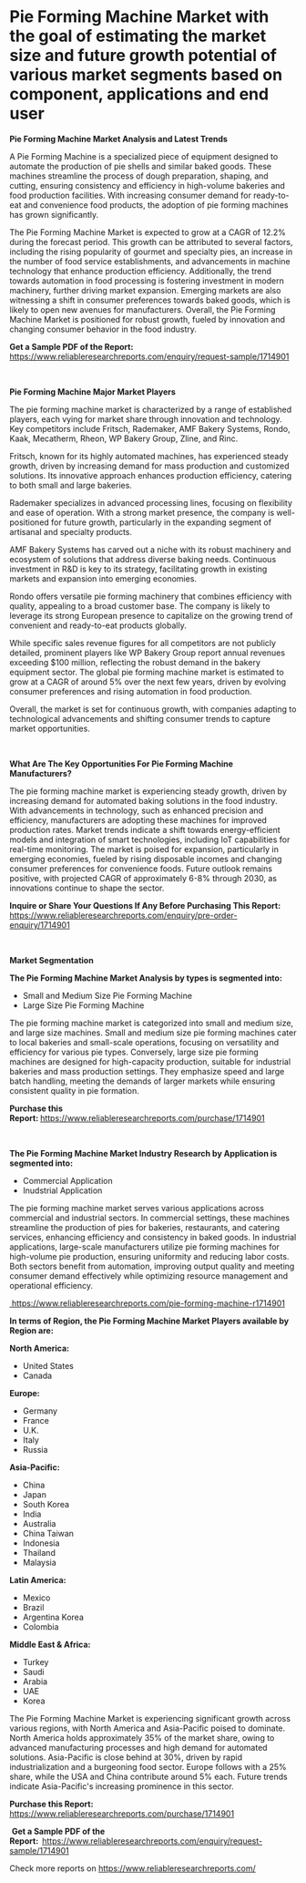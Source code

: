 <p><h1>Pie Forming Machine Market with the goal of estimating the market size and future growth potential of various market segments based on component, applications and end user</h1></p><p><strong>Pie Forming Machine Market Analysis and Latest Trends</strong></p>
<p><p>A Pie Forming Machine is a specialized piece of equipment designed to automate the production of pie shells and similar baked goods. These machines streamline the process of dough preparation, shaping, and cutting, ensuring consistency and efficiency in high-volume bakeries and food production facilities. With increasing consumer demand for ready-to-eat and convenience food products, the adoption of pie forming machines has grown significantly.</p><p>The Pie Forming Machine Market is expected to grow at a CAGR of 12.2% during the forecast period. This growth can be attributed to several factors, including the rising popularity of gourmet and specialty pies, an increase in the number of food service establishments, and advancements in machine technology that enhance production efficiency. Additionally, the trend towards automation in food processing is fostering investment in modern machinery, further driving market expansion. Emerging markets are also witnessing a shift in consumer preferences towards baked goods, which is likely to open new avenues for manufacturers. Overall, the Pie Forming Machine Market is positioned for robust growth, fueled by innovation and changing consumer behavior in the food industry.</p></p>
<p><strong>Get a Sample PDF of the Report:&nbsp;</strong> <a href="https://www.reliableresearchreports.com/enquiry/request-sample/1714901?utm_campaign=2098&utm_medium=2&utm_source=Github&utm_content=ia&utm_term=17022025&utm_id=pie-forming-machine">https://www.reliableresearchreports.com/enquiry/request-sample/1714901</a></p>
<p>&nbsp;</p>
<p><strong>Pie Forming Machine Major Market Players</strong></p>
<p><p>The pie forming machine market is characterized by a range of established players, each vying for market share through innovation and technology. Key competitors include Fritsch, Rademaker, AMF Bakery Systems, Rondo, Kaak, Mecatherm, Rheon, WP Bakery Group, Zline, and Rinc.</p><p>Fritsch, known for its highly automated machines, has experienced steady growth, driven by increasing demand for mass production and customized solutions. Its innovative approach enhances production efficiency, catering to both small and large bakeries. </p><p>Rademaker specializes in advanced processing lines, focusing on flexibility and ease of operation. With a strong market presence, the company is well-positioned for future growth, particularly in the expanding segment of artisanal and specialty products. </p><p>AMF Bakery Systems has carved out a niche with its robust machinery and ecosystem of solutions that address diverse baking needs. Continuous investment in R&D is key to its strategy, facilitating growth in existing markets and expansion into emerging economies. </p><p>Rondo offers versatile pie forming machinery that combines efficiency with quality, appealing to a broad customer base. The company is likely to leverage its strong European presence to capitalize on the growing trend of convenient and ready-to-eat products globally.</p><p>While specific sales revenue figures for all competitors are not publicly detailed, prominent players like WP Bakery Group report annual revenues exceeding $100 million, reflecting the robust demand in the bakery equipment sector. The global pie forming machine market is estimated to grow at a CAGR of around 5% over the next few years, driven by evolving consumer preferences and rising automation in food production. </p><p>Overall, the market is set for continuous growth, with companies adapting to technological advancements and shifting consumer trends to capture market opportunities.</p></p>
<p>&nbsp;</p>
<p><strong>What Are The Key Opportunities For Pie Forming Machine Manufacturers?</strong></p>
<p><p>The pie forming machine market is experiencing steady growth, driven by increasing demand for automated baking solutions in the food industry. With advancements in technology, such as enhanced precision and efficiency, manufacturers are adopting these machines for improved production rates. Market trends indicate a shift towards energy-efficient models and integration of smart technologies, including IoT capabilities for real-time monitoring. The market is poised for expansion, particularly in emerging economies, fueled by rising disposable incomes and changing consumer preferences for convenience foods. Future outlook remains positive, with projected CAGR of approximately 6-8% through 2030, as innovations continue to shape the sector.</p></p>
<p><strong>Inquire or Share Your Questions If Any Before Purchasing This Report:</strong> <a href="https://www.reliableresearchreports.com/enquiry/pre-order-enquiry/1714901?utm_campaign=2098&utm_medium=2&utm_source=Github&utm_content=ia&utm_term=17022025&utm_id=pie-forming-machine">https://www.reliableresearchreports.com/enquiry/pre-order-enquiry/1714901</a></p>
<p>&nbsp;</p>
<p><strong>Market Segmentation</strong></p>
<p><strong>The Pie Forming Machine Market Analysis by types is segmented into:</strong></p>
<p><ul><li>Small and Medium Size Pie Forming Machine</li><li>Large Size Pie Forming Machine</li></ul></p>
<p><p>The pie forming machine market is categorized into small and medium size, and large size machines. Small and medium size pie forming machines cater to local bakeries and small-scale operations, focusing on versatility and efficiency for various pie types. Conversely, large size pie forming machines are designed for high-capacity production, suitable for industrial bakeries and mass production settings. They emphasize speed and large batch handling, meeting the demands of larger markets while ensuring consistent quality in pie formation.</p></p>
<p><strong>Purchase this Report:&nbsp;</strong><a href="https://www.reliableresearchreports.com/purchase/1714901?utm_campaign=2098&utm_medium=2&utm_source=Github&utm_content=ia&utm_term=17022025&utm_id=pie-forming-machine">https://www.reliableresearchreports.com/purchase/1714901</a></p>
<p>&nbsp;</p>
<p><strong>The Pie Forming Machine Market Industry Research by Application is segmented into:</strong></p>
<p><ul><li>Commercial Application</li><li>Inudstrial Application</li></ul></p>
<p><p>The pie forming machine market serves various applications across commercial and industrial sectors. In commercial settings, these machines streamline the production of pies for bakeries, restaurants, and catering services, enhancing efficiency and consistency in baked goods. In industrial applications, large-scale manufacturers utilize pie forming machines for high-volume pie production, ensuring uniformity and reducing labor costs. Both sectors benefit from automation, improving output quality and meeting consumer demand effectively while optimizing resource management and operational efficiency.</p></p>
<p><a href="https://www.reliableresearchreports.com/pie-forming-machine-r1714901?utm_campaign=2098&utm_medium=2&utm_source=Github&utm_content=ia&utm_term=17022025&utm_id=pie-forming-machine">&nbsp;https://www.reliableresearchreports.com/pie-forming-machine-r1714901</a></p>
<p><strong>In terms of Region, the Pie Forming Machine Market Players available by Region are:</strong></p>
<p>
    <p> <strong> North America: </strong>
        <ul>
            <li>United States</li>
            <li>Canada</li>
        </ul>
        </p> 
    <p> <strong> Europe: </strong>
        <ul>
            <li>Germany</li>
            <li>France</li>
            <li>U.K.</li>
            <li>Italy</li>
            <li>Russia</li>
        </ul>
        </p> 
    <p> <strong> Asia-Pacific: </strong>
        <ul>
            <li>China</li>
            <li>Japan</li>
            <li>South Korea</li>
            <li>India</li>
            <li>Australia</li>
            <li>China Taiwan</li>
            <li>Indonesia</li>
            <li>Thailand</li>
            <li>Malaysia</li>
        </ul>
        </p> 
    <p> <strong> Latin America: </strong>
        <ul>
            <li>Mexico</li>
            <li>Brazil</li>
            <li>Argentina Korea</li>
            <li>Colombia</li>
        </ul>
        </p> 
    <p> <strong> Middle East & Africa: </strong>
        <ul>
            <li>Turkey</li>
            <li>Saudi</li>
            <li>Arabia</li>
            <li>UAE</li>
            <li>Korea</li>
        </ul>
    </p>
    </p>
<p><p>The Pie Forming Machine Market is experiencing significant growth across various regions, with North America and Asia-Pacific poised to dominate. North America holds approximately 35% of the market share, owing to advanced manufacturing processes and high demand for automated solutions. Asia-Pacific is close behind at 30%, driven by rapid industrialization and a burgeoning food sector. Europe follows with a 25% share, while the USA and China contribute around 5% each. Future trends indicate Asia-Pacific's increasing prominence in this sector.</p></p>
<p><strong>Purchase this Report: </strong><a href="https://www.reliableresearchreports.com/purchase/1714901?utm_campaign=2098&utm_medium=2&utm_source=Github&utm_content=ia&utm_term=17022025&utm_id=pie-forming-machine">https://www.reliableresearchreports.com/purchase/1714901</a></p>
<p>&nbsp;<strong>Get a Sample PDF of the Report:&nbsp;&nbsp;</strong><a href="https://www.reliableresearchreports.com/enquiry/request-sample/1714901?utm_campaign=2098&utm_medium=2&utm_source=Github&utm_content=ia&utm_term=17022025&utm_id=pie-forming-machine">https://www.reliableresearchreports.com/enquiry/request-sample/1714901</a></p>
<p><strong></strong></p>
<p>Check more reports on <a href="https://www.reliableresearchreports.com/?utm_campaign=2098&utm_medium=2&utm_source=Github&utm_content=ia&utm_term=17022025&utm_id=pie-forming-machine">https://www.reliableresearchreports.com/</a></p>